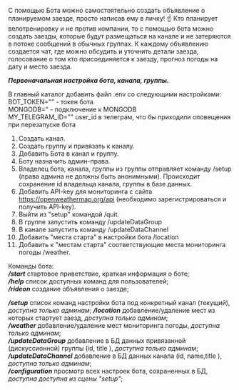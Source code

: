 С помощью Бота можно самостоятельно создать объявление о планируемом заезде, просто написав ему в личку! ☝️
Кто планирует велотренировку и не против компании, то с помощью бота можно создать заезды, которые будут размещаться на канале и не затеряются в потоке сообщений в обычных группах. К каждому объявлению создается чат, где можно обсудить и уточнить детали заезда, голосование о том кто присоединяется к заезду, прогноз погоды на дату и место заезда.

**_Первоначальная настройка бота, канала, группы._**

В главный каталог добавить файл .env со следующими настройками:
BOT_TOKEN="" - токен бота  
MONGODB=" - подключение к MONGODB  
MY_TELEGRAM_ID="" user_id в телеграм, что бы приходили оповещения при перезапуске бота

1. Создать канал.
2. Создать группу и привязать к каналу.
3. Добавить Бота в канал и группу.
4. Боту назначить админ-права.
5. Владелец бота, канала, группы из группы отправляет команду /setup (права админа не должны быть анонимными). Происходит сохранение id владельца канала, группы в базе данных.
6. Добавить API-key для мониторинга с сайта https://openweathermap.org/api (необходимо зарегистрироваться и получить API-key).
7. Выйти из "setup" командой /quit.
8. В группе запустить команду /updateDataGroup
9. В канале запустить команду /updateDataChannel
10. Добавить "места старта" в настройки бота /location
11. Добавить к "местам старта" соответствующие места мониторинга погоды /weather.

Команды бота:  
**_/start_** стартовое приветствие, краткая информация о боте;  
**_/help_** список доступных команд для пользователей;  
**_/rideon_** создание объявления о заезде;

**_/setup_** список команд настройки бота под конкретный канал (текущий), _доступна только админам_;
**_/location_** добавление/удаление мест из которых стартует заезд, _доступна только админам_;  
**_/weather_** добавление/удаление мест мониторинга погоды, _доступна только админам_;  
**_/updateDataGroup_** добавление в БД данных привязанной (дискуссионной) группы (id, title ), _доступна только админам_;  
**_/updateDataChannel_** добавление в БД данных канала (id, name,title ), _доступна только админам_;  
**_/configuration_** просмотр всех настроек бота, сохраненных в БД, _доступна доступна из сцены "setup"_;
